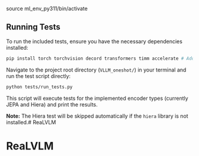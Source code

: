 source ml_env_py311/bin/activate

## Running Tests

To run the included tests, ensure you have the necessary dependencies installed:

```bash
pip install torch torchvision decord transformers timm accelerate # Add 'hiera' if testing Hiera
```

Navigate to the project root directory (`VLLM_oneshot/`) in your terminal and run the test script directly:

```bash
python tests/run_tests.py
```

This script will execute tests for the implemented encoder types (currently JEPA and Hiera) and print the results.

**Note:** The Hiera test will be skipped automatically if the `hiera` library is not installed.# ReaLVLM
# ReaLVLM
